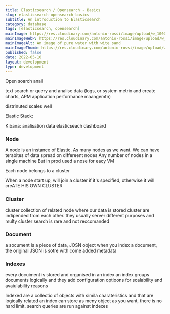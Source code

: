 ```yaml
---
title: Elasticsearch / Opensearch - Basics
slug: elasticsearch-opensearch-basics
subtitle: An introduction to Elasticsearch
category: database
tags: [elasticsearch, opensearch]
mainImage: https://res.cloudinary.com/antonio-rossi/image/upload/w_1000,fl_progressive/v1648646194/articles/functional-programming/pure_zyijgf.jpg
mainImageWebP: https://res.cloudinary.com/antonio-rossi/image/upload/w_1000,fl_progressive,f_webp/v1648646194/articles/functional-programming/pure_zyijgf.jpg
mainImageAlt: An image of pure water with wite sand
mainImageThumb: https://res.cloudinary.com/antonio-rossi/image/upload/w_300,fl_progressive/v1648646194/articles/functional-programming/pure_zyijgf.jpg
published: false
date: 2022-05-10
layout: development
type: development
---
```


Open soarch anail

text search or query and analise data (logs, or system metrix and create charts, APM application performance maangemtn)

distrinuted scales well

Elastic Stack:

Kibana: analisation data elasticseach dashboard

### Node

A node is an instance of Elastic. As many nodes as we want. We can have terabites of data spread on differeent nodes
Any number of nodes in a single machine But in prod used a nose for eacy VM

Each node belongs to a cluster

When a node start up, will join a cluster if it's specified, otherwise it will creATE HIS OWN CLUSTER

### Cluster

cluster collection of related node where our data is stored
cluster are indipended from each other. they usually server different purposes and multy cluster search is rare and not reccomanded

### Document

a socument is a piece of data, JOSN object
when you index a document, the original JSON is sotre with come added metadata

### Indexes

every docuiment is stored and organised in an index
an index groups documents logically and they add configuration optioons for scalability and avaiulability reasons

Indexed are a collectio of objects with simila charateristics and that are logically related
an index can store as meny object as you want, there is no hard limit.
search queries are run against indexes
